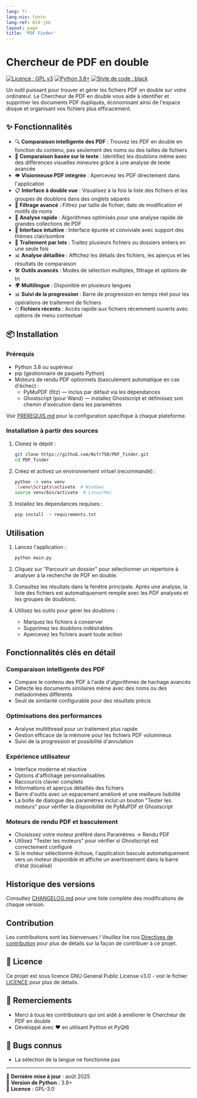 ```yaml
---
lang: fr
lang-niv: fonto
lang-ref: 019-jbk
layout: page
title: 'PDF Finder'
---
```


# Chercheur de PDF en double

[![Licence : GPL v3](https://img.shields.io/badge/Licence-GPLv3-blue.svg)](https://www.gnu.org/licenses/gpl-3.0)
[![Python 3.8+](https://img.shields.io/badge/python-3.8+-blue.svg)](https://www.python.org/downloads/)
[![Style de code : black](https://img.shields.io/badge/code%20style-black-000000.svg)](https://github.com/psf/black)

Un outil puissant pour trouver et gérer les fichiers PDF en double sur votre ordinateur. Le Chercheur de PDF en double vous aide à identifier et supprimer les documents PDF dupliqués, économisant ainsi de l'espace disque et organisant vos fichiers plus efficacement.

## ✨ Fonctionnalités

- 🔍 **Comparaison intelligente des PDF** : Trouvez les PDF en double en fonction du contenu, pas seulement des noms ou des tailles de fichiers
- 📝 **Comparaison basée sur le texte** : Identifiez les doublons même avec des différences visuelles mineures grâce à une analyse de texte avancée
- 👁 **Visionneuse PDF intégrée** : Apercevez les PDF directement dans l'application
- 📋 **Interface à double vue** : Visualisez à la fois la liste des fichiers et les groupes de doublons dans des onglets séparés
- 🎯 **Filtrage avancé** : Filtrez par taille de fichier, date de modification et motifs de noms
- 🚀 **Analyse rapide** : Algorithmes optimisés pour une analyse rapide de grandes collections de PDF
- 🎨 **Interface intuitive** : Interface épurée et conviviale avec support des thèmes clair/sombre
- 🔄 **Traitement par lots** : Traitez plusieurs fichiers ou dossiers entiers en une seule fois
- 📊 **Analyse détaillée** : Affichez les détails des fichiers, les aperçus et les résultats de comparaison
- 🛠 **Outils avancés** : Modes de sélection multiples, filtrage et options de tri
- 🌍 **Multilingue** : Disponible en plusieurs langues
- 📊 **Suivi de la progression** : Barre de progression en temps réel pour les opérations de traitement de fichiers
- ⏱ **Fichiers récents** : Accès rapide aux fichiers récemment ouverts avec options de menu contextuel

## 📦 Installation

### Prérequis

- Python 3.8 ou supérieur
- pip (gestionnaire de paquets Python)
- Moteurs de rendu PDF optionnels (basculement automatique en cas d'échec) :
  - PyMuPDF (fitz) — inclus par défaut via les dépendances
  - Ghostscript (pour Wand) — installez Ghostscript et définissez son chemin d'exécution dans les paramètres

Voir [PREREQUIS.md](PREREQUIS.md) pour la configuration spécifique à chaque plateforme.

### Installation à partir des sources

1. Clonez le dépôt :

   ```bash
   git clone https://github.com/Nsfr750/PDF_finder.git
   cd PDF_finder
   ```

2. Créez et activez un environnement virtuel (recommandé) :

   ```bash
   python -m venv venv
   .\venv\Scripts\activate  # Windows
   source venv/bin/activate  # Linux/Mac
   ```

3. Installez les dépendances requises :

   ```bash
   pip install -r requirements.txt
   ```

## Utilisation

1. Lancez l'application :

   ```bash
   python main.py
   ```

2. Cliquez sur "Parcourir un dossier" pour sélectionner un répertoire à analyser à la recherche de PDF en double.

3. Consultez les résultats dans la fenêtre principale. Après une analyse, la liste des fichiers est automatiquement remplie avec les PDF analysés et les groupes de doublons.

4. Utilisez les outils pour gérer les doublons :
   - Marquez les fichiers à conserver
   - Supprimez les doublons indésirables
   - Apercevez les fichiers avant toute action

## Fonctionnalités clés en détail

### Comparaison intelligente des PDF

- Compare le contenu des PDF à l'aide d'algorithmes de hachage avancés
- Détecte les documents similaires même avec des noms ou des métadonnées différents
- Seuil de similarité configurable pour des résultats précis

### Optimisations des performances

- Analyse multithread pour un traitement plus rapide
- Gestion efficace de la mémoire pour les fichiers PDF volumineux
- Suivi de la progression et possibilité d'annulation

### Expérience utilisateur

- Interface moderne et réactive
- Options d'affichage personnalisables
- Raccourcis clavier complets
- Informations et aperçus détaillés des fichiers
- Barre d'outils avec un espacement amélioré et une meilleure lisibilité
- La boîte de dialogue des paramètres inclut un bouton "Tester les moteurs" pour vérifier la disponibilité de PyMuPDF et Ghostscript

### Moteurs de rendu PDF et basculement

- Choisissez votre moteur préféré dans Paramètres → Rendu PDF
- Utilisez "Tester les moteurs" pour vérifier si Ghostscript est correctement configuré
- Si le moteur sélectionné échoue, l'application bascule automatiquement vers un moteur disponible et affiche un avertissement dans la barre d'état (localisé)

## Historique des versions

Consultez [CHANGELOG.md](CHANGELOG.md) pour une liste complète des modifications de chaque version.

## Contribution

Les contributions sont les bienvenues ! Veuillez lire nos [Directives de contribution](CONTRIBUTING.md) pour plus de détails sur la façon de contribuer à ce projet.

## 📄 Licence

Ce projet est sous licence GNU General Public License v3.0 - voir le fichier [LICENCE](LICENCE) pour plus de détails.

## 🙏 Remerciements

- Merci à tous les contributeurs qui ont aidé à améliorer le Chercheur de PDF en double
- Développé avec ❤️ en utilisant Python et PyQt6

## 🐞 Bugs connus

- La sélection de la langue ne fonctionne pas

---

📅 **Dernière mise à jour** : août 2025  
🐍 **Version de Python** : 3.8+  
📜 **Licence** : GPL-3.0
